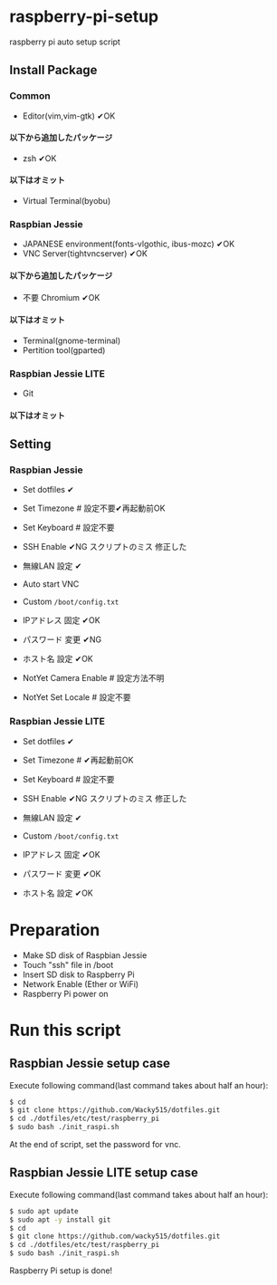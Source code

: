 ﻿# raspberry-pi-setup
raspberry pi auto setup script

## Install Package

### Common
- Editor(vim,vim-gtk) ✔OK

#### 以下から追加したパッケージ
- zsh ✔OK

#### 以下はオミット
- Virtual Terminal(byobu)

### Raspbian Jessie
- JAPANESE environment(fonts-vlgothic, ibus-mozc) ✔OK
- VNC Server(tightvncserver) ✔OK

#### 以下から追加したパッケージ
- 不要 Chromium ✔OK

#### 以下はオミット
- Terminal(gnome-terminal)
- Pertition tool(gparted)

### Raspbian Jessie LITE
- Git

#### 以下はオミット

## Setting
### Raspbian Jessie
- Set dotfiles ✔
- Set Timezone # 設定不要✔再起動前OK
- Set Keyboard # 設定不要
- SSH Enable ✔NG スクリプトのミス 修正した

- 無線LAN 設定 ✔
- Auto start VNC

- Custom `/boot/config.txt`

- IPアドレス 固定 ✔OK
- パスワード 変更 ✔NG
- ホスト名 設定 ✔OK

- NotYet Camera Enable # 設定方法不明
- NotYet Set Locale # 設定不要

### Raspbian Jessie LITE
- Set dotfiles ✔
- Set Timezone # ✔再起動前OK
- Set Keyboard # 設定不要
- SSH Enable ✔NG スクリプトのミス 修正した

- 無線LAN 設定 ✔

- Custom `/boot/config.txt`

- IPアドレス 固定 ✔OK
- パスワード 変更 ✔OK
- ホスト名 設定 ✔OK

# Preparation
- Make SD disk of Raspbian Jessie
- Touch "ssh" file in /boot
- Insert SD disk to Raspberry Pi
- Network Enable (Ether or WiFi)
- Raspberry Pi power on

<!-- 不要と思われる！！！ ## Git installation -->
<!-- ```sh -->
<!-- $ sudo apt update -->
<!-- $ sudo apt -y install git -->
<!-- ``` -->

# Run this script

## Raspbian Jessie setup case
Execute following command(last command takes about half an hour):
```sh
$ cd
$ git clone https://github.com/Wacky515/dotfiles.git
$ cd ./dotfiles/etc/test/raspberry_pi
$ sudo bash ./init_raspi.sh
```
At the end of script, set the password for vnc.

## Raspbian Jessie LITE setup case
Execute following command(last command takes about half an hour):
```sh
$ sudo apt update
$ sudo apt -y install git
$ cd
$ git clone https://github.com/wacky515/dotfiles.git
$ cd ./dotfiles/etc/test/raspberry_pi
$ sudo bash ./init_raspi.sh
```
Raspberry Pi setup is done!
